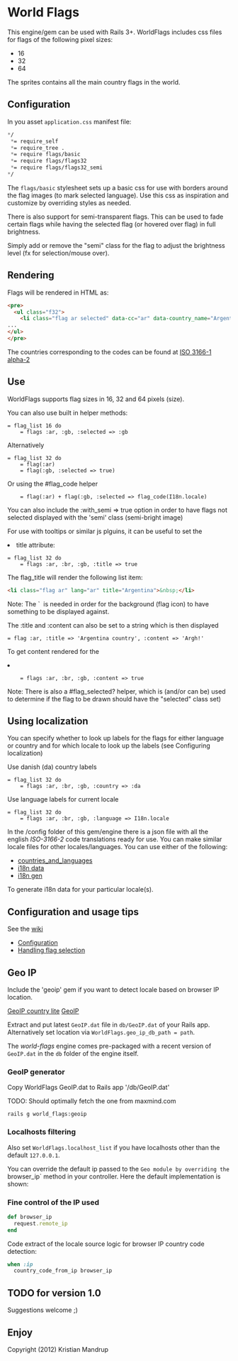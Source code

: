 # World Flags

This engine/gem can be used with Rails 3+. WorldFlags includes css files for flags of the following pixel sizes:
* 16 
* 32
* 64 

The sprites contains all the main country flags in the world.

## Configuration

In you asset `application.css` manifest file:

```css
*/
 *= require_self
 *= require_tree .
 *= require flags/basic
 *= require flags/flags32
 *= require flags/flags32_semi
*/
```

The `flags/basic` stylesheet sets up a basic css for use with borders around the flag images (to mark selected language). Use this css as inspiration and customize by overriding styles as needed.

There is also support for semi-transparent flags. This can be used to fade certain flags while having the selected flag (or hovered over flag) in full brightness.

Simply add or remove the "semi" class for the flag to adjust the brightness level (fx for selection/mouse over).

## Rendering

Flags will be rendered in HTML as:

```html
<pre>
  <ul class="f32">
  	<li class="flag ar selected" data-cc="ar" data-country_name="Argentina" data-language_name="Spanish" data-locale="ar">&nbsp;</li>
...
</ul>
</pre>
```

The countries corresponding to the codes can be found at [ISO 3166-1 alpha-2](http://en.wikipedia.org/wiki/ISO_3166-1_alpha-2)

## Use

WorldFlags supports flag sizes in 16, 32 and 64 pixels (size).

You can also use built in helper methods:

```haml
= flag_list 16 do
	= flags :ar, :gb, :selected => :gb
```

Alternatively

```haml
= flag_list 32 do
	= flag(:ar)
	= flag(:gb, :selected => true)
```

Or using the #flag_code helper

```haml
	= flag(:ar) + flag(:gb, :selected => flag_code(I18n.locale)
```

You can also include the :with_semi => true option in order to have flags not selected displayed with the 'semi' class (semi-bright image)

For use with tooltips or similar js plguins, it can be useful to set the <li> title attribute:

```haml
= flag_list 32 do
	= flags :ar, :br, :gb, :title => true
```

The flag_title will render the following list item:

```html
<li class="flag ar" lang="ar" title="Argentina">&nbsp;</li>
```

Note: The `&nbsp; is needed in order for the background (flag icon) to have something to be displayed against.

The :title and :content can also be set to a string which is then displayed

```haml
= flag :ar, :title => 'Argentina country', :content => 'Argh!'
```

To get content rendered for the <li>

```haml
	= flags :ar, :br, :gb, :content => true
```

Note: There is also a #flag_selected? helper, which is (and/or can be) used to determine if the flag to be drawn should have the "selected" class set)

## Using localization

You can specify whether to look up labels for the flags for either language or country and for which locale to look up the labels (see Configuring localization)

Use danish (da) country labels

```haml
= flag_list 32 do
	= flags :ar, :br, :gb, :country => :da
```

Use language labels for current locale

```haml
= flag_list 32 do
	= flags :ar, :br, :gb, :language => I18n.locale
```

In the /config folder of this gem/engine there is a json file with all the english _ISO-3166-2_ code translations ready for use. You can make similar locale files for other locales/languages. You can use either of the following:

* [countries_and_languages](https://github.com/grosser/countries_and_languages)
* [i18n data](https://github.com/grosser/i18n_data)
* [i18n gen](https://github.com/kristianmandrup/i18n-gen)

To generate i18n data for your particular locale(s).

## Configuration and usage tips

See the [wiki](https://github.com/kristianmandrup/world-flags/wiki/)

* [Configuration](https://github.com/kristianmandrup/world-flags/wiki/Configuration)
* [Handling flag selection](https://github.com/kristianmandrup/world-flags/wiki/Handling-flag-selection)

## Geo IP

Include the 'geoip' gem if you want to detect locale based on browser IP location.

[GeoIP country lite](http://www.maxmind.com/app/geolitecountry)
[GeoIP](http://geolite.maxmind.com/download/geoip/database/GeoLiteCountry/GeoIP.dat.gz)

Extract and put latest `GeoIP.dat` file in `db/GeoIP.dat` of your Rails app. Alternatively set location via `WorldFlags.geo_ip_db_path = path`. 

The _world-flags_ engine comes pre-packaged with a recent version of `GeoIP.dat` in the `db` folder of the engine itself.

### GeoIP generator

Copy WorldFlags GeoIP.dat to Rails app '/db/GeoIP.dat'

TODO: Should optimally fetch the one from maxmind.com

`rails g world_flags:geoip`

### Localhosts filtering

Also set `WorldFlags.localhost_list` if you have localhosts other than the default `127.0.0.1`.

You can override the default ip passed to the `Geo module by overriding the `browser_ip` method in your controller. Here the default implementation is shown:

### Fine control of the IP used

```ruby
def browser_ip
  request.remote_ip
end
```

Code extract of the locale source logic for browser IP country code detection:

```ruby
when :ip
  country_code_from_ip browser_ip
```

## TODO for version 1.0

Suggestions welcome ;)

## Enjoy

Copyright (2012) Kristian Mandrup

